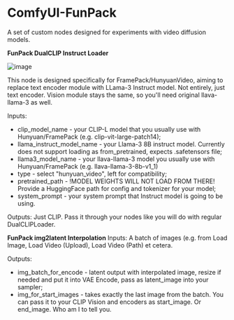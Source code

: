 # ComfyUI-FunPack
A set of custom nodes designed for experiments with video diffusion models.

**FunPack DualCLIP Instruct Loader**

![image](https://github.com/user-attachments/assets/915463ac-d6e3-4107-b73c-bc979032de88)


This node is designed specifically for FramePack/HunyuanVideo, aiming to replace text encoder module with LLama-3 Instruct model.
Not entirely, just text encoder. Vision module stays the same, so you'll need original llava-llama-3 as well.

Inputs:
- clip_model_name - your CLIP-L model that you usually use with Hunyuan/FramePack (e.g. clip-vit-large-patch14);
- llama_instruct_model_name - your Llama-3 8B instruct model. Currently does not support loading as from_pretrained, expects .safetensors file;
- llama3_model_name - your llava-llama-3 model you usually use with Hunyuan/FramePack (e.g. llava-llama-3-8b-v1_1)
- type - select "hunyuan_video", left for compatibility;
- pretrained_path - !MODEL WEIGHTS WILL NOT LOAD FROM THERE! Provide a HuggingFace path for config and tokenizer for your model;
- system_prompt - your system prompt that Instruct model is going to be using.

Outputs:
Just CLIP. Pass it through your nodes like you will do with regular DualCLIPLoader.

**FunPack img2latent Interpolation**
Inputs:
A batch of images (e.g. from Load Image, Load Video (Upload), Load Video (Path) et cetera.

Outputs:
- img_batch_for_encode - latent output with interpolated image, resize if needed and put it into VAE Encode, pass as latent_image into your sampler;
- img_for_start_images - takes exactly the last image from the batch. You can pass it to your CLIP Vision and encoders as start_image. Or end_image. Who am I to tell you.
